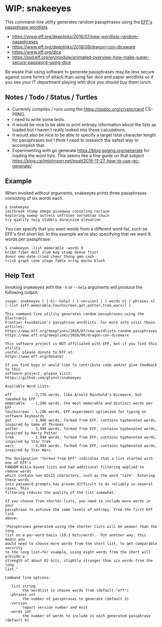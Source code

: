 # WIP: snakeeyes

This command-line utility generates random passphrases using the [EFF's passphrase wordlists](https://www.eff.org/deeplinks/2016/07/new-wordlists-random-passphrases).

* <https://www.eff.org/deeplinks/2016/07/new-wordlists-random-passphrases>
* <https://www.eff.org/deeplinks/2018/08/dragon-con-diceware>
* <https://www.eff.org/dice>
* <https://ssd.eff.org/en/module/animated-overview-how-make-super-secure-password-using-dice>

Be aware that using software to generate passphrases may be less secure against some forms of attack than using fair dice and paper wordlists so if you see your IT department playing with dice you should buy them lunch.

## Notes / Todo / Status / Turtles

* Currently compiles / runs using the <https://godoc.org/crypto/rand> CS-PRNG.
* I need to write some tests.
* It would be nice to be able to print entropy information about the lists as loaded but I haven't really looked into those calculations.
* It would also be nice to be able to specify a target total character length for passphrases but I think I need to research the safest way to accomplish that.
* Experimenting with go generate <https://blog.golang.org/generate> for loading the word lists. This seems like a fine guide on that subject <https://blog.carlmjohnson.net/post/2016-11-27-how-to-use-go-generate/>

## Example

When invoked without arguments, snakeeyes prints three passphrases consisting of six words each.

```
$ snakeeyes
jailbreak stump omega giveaway consoling reclaim
exploring sweep actress unfrozen vertebrae chain
try qualify twig stubbly darwinism elevation
```

You can specify that you want words from a different word list, such as EFF's first short list. In this example we're also specifying that we want 8 words per passphrase:

```
$ snakeeyes -list memorable -words 8
bribe fiber doll slum keg stump dense fruit
donor emu date cried cheer thong gem cash
trick graph cane stage fable array mocha blush
```


## Help Text

Invoking snakeeyes with the `-h` or `--help` arguments will produce the following output:

```
usage: snakeeyes [ [-h|--help] | [-version] | [-words n] [-phrases n] [-list {eff,memorable,touchscreen,got,potter,trek,wars}] ]

This command-line utility generates random passphrases using the Electronic
Frontier Foundation's passphrase wordlists. For more info visit these articles:
https://www.eff.org/deeplinks/2016/07/new-wordlists-random-passphrases
https://www.eff.org/deeplinks/2018/08/dragon-con-diceware

This software project is NOT affiliated with EFF, but if you find this utility
useful, please donate to EFF at:
https://www.eff.org/donate/

If you find bugs or would like to contribute code and/or give feedback to this
software project, please visit:
https://github.com/glvnst/snakeeyes

Available Word Lists:

eff         - 7,776 words, like Arnold Reinhold's Diceware, but tweaked by EFF
memorable   - 1,296 words, the most memorable and distinct words per EFF
touchscreen - 1,296 words, EFF experiment optimized for typing on software keyboards
got         - 3,996 words, forked from EFF, contains hyphenated words, inspired by Game of Thrones
potter      - 3,998 words, forked from EFF, contains hyphenated words, inspired by Harry Potter
trek        - 3,998 words, forked from EFF, contains hyphenated words, inspired by Star Trek
wars        - 3,993 words, forked from EFF, contains hyphenated words, inspired by Star Wars

The designation "forked from EFF" indicates that a list started with one of EFF's
FANDOM Wikia-based lists and had additional filtering applied to remove words
which contain non-ASCII characters, such as the word "café". Entering these words
into password prompts has proven difficult to do reliably in several cases. This
filtering reduces the quality of the list somewhat.

If you choose from shorter lists, you need to include more words in your
passphrase to achieve the same levels of entropy. From the first EFF link
above:

"Passphrases generated using the shorter lists will be weaker than the long
list on a per-word basis (10.3 bits/word).  Put another way, this means you
would need to choose more words from the short list, to get comparable security
to the long list—for example, using eight words from the short will provide a
strength of about 82 bits, slightly stronger than six words from the long
list."

Command line options:

  -list string
    	the wordlist to choose words from (default "eff")
  -phrases int
    	the number of passphrases to generate (default 3)
  -version
    	report version number and exit
  -words int
    	the number of words to include in each generated passphrase (default 6)
```